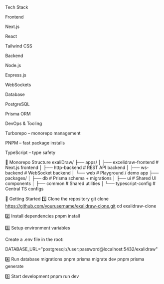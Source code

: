 Tech Stack

Frontend

Next.js

React

Tailwind CSS

Backend

Node.js

Express.js

WebSockets

Database

PostgreSQL

Prisma ORM

DevOps & Tooling

Turborepo – monorepo management

PNPM – fast package installs

TypeScript – type safety

📂 Monorepo Structure
exaliDraw/
├── apps/
│   ├── excelidraw-frontend   # Next.js frontend
│   ├── http-backend          # REST API backend
│   ├── ws-backend            # WebSocket backend
│   └── web                   # Playground / demo app
├── packages/
│   ├── db                    # Prisma schema + migrations
│   ├── ui                    # Shared UI components
│   ├── common                # Shared utilities
│   └── typescript-config     # Central TS configs

🚀 Getting Started
1️⃣ Clone the repository
git clone https://github.com/yourusername/exalidraw-clone.git
cd exalidraw-clone

2️⃣ Install dependencies
pnpm install

3️⃣ Setup environment variables

Create a .env file in the root:

DATABASE_URL="postgresql://user:password@localhost:5432/exalidraw"

4️⃣ Run database migrations
pnpm prisma migrate dev
pnpm prisma generate

5️⃣ Start development
pnpm run dev
